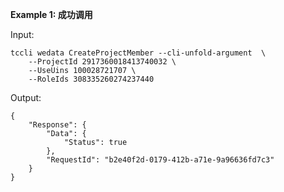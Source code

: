 **Example 1: 成功调用**



Input: 

```
tccli wedata CreateProjectMember --cli-unfold-argument  \
    --ProjectId 2917360018413740032 \
    --UseUins 100028721707 \
    --RoleIds 308335260274237440
```

Output: 
```
{
    "Response": {
        "Data": {
            "Status": true
        },
        "RequestId": "b2e40f2d-0179-412b-a71e-9a96636fd7c3"
    }
}
```

